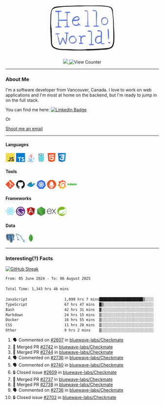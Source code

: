 <div align="center">
    <img src="./img/hello_world.webp" height="200px" width="">
    <div>
        <a href="https://www.linkedin.com/in/ajhollid">
            <img src="https://img.shields.io/badge/LinkedIn-blue"/>
        </a>
        <img src="https://komarev.com/ghpvc/?username=ajhollid&color=yellow" alt="View Counter">
    </div>
</div>

---

### About Me

I'm a software developer from Vancouver, Canada. I love to work on web applications and I'm most at home on the backend, but I'm ready to jump in on the full stack.

You can find me here: [![Linkedin Badge](https://img.shields.io/badge/-ajhollid-blue?style=flat&logo=Linkedin&logoColor=white)](https://www.linkedin.com/in/ajhollid)

Or

[Shoot me an email](mailto:ajhollid@gmail.com)

---

#### Languages

<div>
    <img src="./img/devicons/javascript-original.svg" width=30 height=30 alt="JavaScript">
    <img src="/img/devicons/typescript-original.svg" width=30 height=30 alt="TypeScript">
    <img src="./img/devicons/java-original.svg" width=30 height=30 alt="Java">
    <img src="./img/devicons/go-original.svg" width=30 height=30 alt="Golang">
    <img src="./img/devicons/html5-original.svg" width=30 height=30 alt="HTML 5">
    <img src="./img/devicons/css3-original.svg" width=30 height=30 alt="CSS 3">
</div>

#### Tools

<div>
    <img src="./img/devicons/git-original.svg" width=30 height=30 alt="Git">
    <img src="./img/devicons/github-original.svg" width=30 height=30 alt="Github">
    <img src="./img/devicons/docker-original.svg" width=30 
    height=30 alt="Docker">
    <img src="./img/devicons/kubernetes-original.svg" width=30 height=30 alt="K8">
    <img src="./img/devicons/prometheus-original.svg" width=30 height=30 alt="Prometheus">
    <img src="./img/devicons/grafana-original.svg" width=30 height=30 alt="Grafana">
    <img src="./img/devicons/nginx-original.svg" width=30 height=30 alt="Nginx">
</div>

#### Frameworks

<div>
    <img src="./img/devicons/react-original.svg" width=30 height=30 alt="React">
    <img src="./img/devicons/gatsby-original.svg" width=30 height=30 alt="Gatsby">
    <img src="./img/devicons/angularjs-original.svg" width=30 height=30 alt="AngularJS">
    <img src="./img/devicons/nodejs-original.svg" width=30 height=30 alt="NodeJS">
    <img src="./img/devicons/express-original.svg" width=30 height=30 alt="Express">
    <img src="./img/devicons/spring-original.svg" width=30 height=30 alt="Spring">
</div>

#### Data

<div>
    <img src="./img/devicons/postgresql-original.svg" width=30 height=30 alt="Postgresql">
    <img src="./img/devicons/mysql-original.svg" width=30 height=30 alt="Mysql">
    <img src="./img/devicons/mongodb-original.svg" width=30 height=30 alt="MongoDB">
</div>

---

### Interesting(?) Facts

[![GitHub Streak](http://github-readme-streak-stats.herokuapp.com?user=ajhollid)](https://git.io/streak-stats)

 <!--START_SECTION:waka-->

```txt
From: 05 June 2024 - To: 06 August 2025

Total Time: 1,343 hrs 46 mins

JavaScript                 1,099 hrs 7 mins████████████████████▒░░░░   81.25 %
TypeScript                 67 hrs 47 mins  █▒░░░░░░░░░░░░░░░░░░░░░░░   05.01 %
Bash                       42 hrs 31 mins  ▓░░░░░░░░░░░░░░░░░░░░░░░░   03.14 %
Markdown                   24 hrs 15 mins  ▒░░░░░░░░░░░░░░░░░░░░░░░░   01.79 %
Docker                     16 hrs 55 mins  ▒░░░░░░░░░░░░░░░░░░░░░░░░   01.25 %
CSS                        11 hrs 28 mins  ▒░░░░░░░░░░░░░░░░░░░░░░░░   00.85 %
Other                      9 hrs 2 mins    ▒░░░░░░░░░░░░░░░░░░░░░░░░   00.67 %
```

<!--END_SECTION:waka-->


<!--START_SECTION:activity-->
1. 🗣 Commented on [#2607](https://github.com/bluewave-labs/Checkmate/issues/2607#issuecomment-3164927579) in [bluewave-labs/Checkmate](https://github.com/bluewave-labs/Checkmate)
2. 🎉 Merged PR [#2742](https://github.com/bluewave-labs/Checkmate/pull/2742) in [bluewave-labs/Checkmate](https://github.com/bluewave-labs/Checkmate)
3. 🎉 Merged PR [#2744](https://github.com/bluewave-labs/Checkmate/pull/2744) in [bluewave-labs/Checkmate](https://github.com/bluewave-labs/Checkmate)
4. 🗣 Commented on [#2736](https://github.com/bluewave-labs/Checkmate/pull/2736#issuecomment-3151861801) in [bluewave-labs/Checkmate](https://github.com/bluewave-labs/Checkmate)
5. 🗣 Commented on [#2740](https://github.com/bluewave-labs/Checkmate/pull/2740#issuecomment-3151820825) in [bluewave-labs/Checkmate](https://github.com/bluewave-labs/Checkmate)
6. 🔒 Closed issue [#2609](https://github.com/bluewave-labs/Checkmate/issues/2609) in [bluewave-labs/Checkmate](https://github.com/bluewave-labs/Checkmate)
7. 🎉 Merged PR [#2737](https://github.com/bluewave-labs/Checkmate/pull/2737) in [bluewave-labs/Checkmate](https://github.com/bluewave-labs/Checkmate)
8. 🎉 Merged PR [#2738](https://github.com/bluewave-labs/Checkmate/pull/2738) in [bluewave-labs/Checkmate](https://github.com/bluewave-labs/Checkmate)
9. 🗣 Commented on [#2736](https://github.com/bluewave-labs/Checkmate/pull/2736#issuecomment-3146937563) in [bluewave-labs/Checkmate](https://github.com/bluewave-labs/Checkmate)
10. 🔒 Closed issue [#2702](https://github.com/bluewave-labs/Checkmate/issues/2702) in [bluewave-labs/Checkmate](https://github.com/bluewave-labs/Checkmate)
<!--END_SECTION:activity-->
